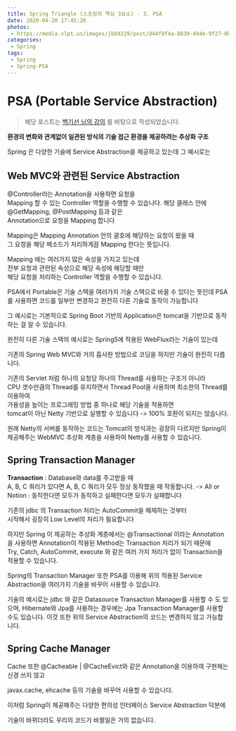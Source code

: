 ```yaml
---
title: Spring Triangle (스프링의 핵심 3요소) - 3. PSA
date: 2020-04-20 17:45:20
photos:
 - https://media.vlpt.us/images/jbb9229/post/d44f9f4a-8839-494e-9f27-0bcfe859c708/1600px-Spring_Framework_logo.png
categories:
 - Spring
tags: 
 - Spring
 - Spring-PSA
---
```


# PSA (Portable Service Abstraction) 
> 해당 포스트는 [백기선 님의 강의](https://www.inflearn.com/course/spring_revised_edition) 를 바탕으로 작성되었습니다. 

**환경의 변화와 관계없이 일관된 방식의 기술 접근 환경을 제공하려는 추상화 구조** 


  

Spring 은 다양한 기술에 Service Abstraction을 제공하고 있는데 그 예시로는 

  

## Web MVC와 관련된 Service Abstraction 

@Controller라는 Annotation을 사용하면 요청을  
Mapping 할 수 있는 Controller 역할을 수행할 수 있습니다. 
해당 클래스 안에 @GetMapping, @PostMapping 등과 같은  
Annotation으로 요청을 Mapping 합니다

Mapping은 Mapping Annotation 안의 괄호에 해당하는 요청이 왔을 때  
그 요청을 해당 메소드가 처리하게끔 Mapping 한다는 뜻입니다.

Mapping 에는 여러가지 많은 속성을 가지고 있는데  
전부 요청과 관련된 속성으로 해당 속성에 해당할 때만  
해당 요청을 처리하는 Controller 역할을 수행할 수 있습니다. 

 


PSA에서 Portable은 기술 스택을 여러가지 기술 스택으로 바꿀 수 있다는 뜻인데 
PSA를 사용하면 코드를 일부만 변경하고 완전히 다른 기술로 동작이 가능합니다 

그 예시로는 기본적으로 Spring Boot 기반의 Application은 tomcat을 기반으로 동작하는 걸 알 수 있습니다. 

완전히 다른 기술 스택의 예시로는 Spring5에 적용된 WebFlux라는 기술이 있는데 

기존의 Spring Web MVC와 거의 흡사한 방법으로 코딩을 하지만 기술이 완전히 다릅니다. 

기존의 Servlet 처럼 하나의 요청당 하나의 Thread를 사용하는 구조가 아니라  
CPU 갯수만큼의 Thread를 유지하면서 Thread Pool을 사용하며 최소한의 Thread를 이용하여  
가용성을 높이는 프로그래밍 방법 중 하나로 해당 기술을 적용하면  
tomcat이 아닌 Netty 기반으로 실행할 수 있습니다  -> 100% 호환이 되지는 않습니다. 

 


원래 Netty의 서버를 동작하는 코드는 Tomcat의 방식과는 굉장히 다르지만 Spring이 제공해주는 WebMVC 추상화 계층을 사용하여 Netty를 사용할 수 있습니다. 

  


  

## Spring Transaction Manager 

**Transaction** : Database와 data를 주고받을 때  
A, B, C 쿼리가 있다면 A, B, C 쿼리가 모두 정상 동작했을 때 작동합니다. 
-> All or Notion : 동작한다면 모두가 동작하고 실패한다면 모두가 실패합니다 


  

기존의 jdbc 의 Transaction 처리는 AutoCommit을 해제하는 것부터  
시작해서 굉장히 Low Level의 처리가 필요합니다 

  

하지만 Spring 이 제공하는 추상화 계층에서는 @Transactional 이라는 Annotation을 사용하면 Annotation이 적용된 Method는 Transaction 처리가 되기 때문에  
Try, Catch, AutoCommit, execute 와 같은 여러 가지 처리가 없이 Transaction을 적용할 수 있습니다. 

  

Spring의 Transaction Manager 또한 PSA를 이용해 
위의 적용된 Service Abstraction을 여러가지 기술을 바꾸어 사용할 수 있습니다. 

기술의 예시로는 jdbc 와 같은 Datasource Transaction Manager를 사용할 수 도 있으며, 
Hibernate와 Jpa를 사용하는 경우에는 Jpa Transaction Manager를 사용할 수도 있습니다. 
이것 또한 위의 Service Abstraction의 코드는 변경하지 않고 가능합니다. 

 


## Spring Cache Manager 

Cache 또한 @Cacheable | @CacheEvict와 같은 Annotation을 이용하여 구현체는 신경 쓰지 않고 

javax.cache, ehcache 등의 기술을 바꾸어 사용할 수 있습니다. 

 


이처럼 Spring이 제공해주는 다양한 편의성 인터페이스 Service Abstraction 덕분에 

기술이 바뀌더라도 우리의 코드가 바뀔일은 거의 없습니다.